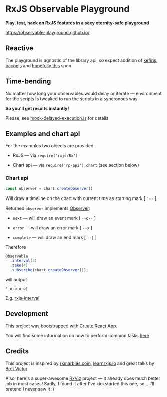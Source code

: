 # RxJS Observable Playground

**Play, test, hack on RxJS features in a sexy eternity-safe playground**

https://observable-playground.github.io/

## Reactive

The playground is agnostic of the library api, so expect addition of [kefirjs](https://kefirjs.github.io/kefir/),
[baconjs](https://baconjs.github.io/) and [hopefully this](https://github.com/tc39/proposal-observable) soon

## Time-bending

No matter how long your observables would delay or iterate — environment for the scripts is tweaked to run the scripts in a syncronous way

**So you'll get results instantly!**

Please, see [mock-delayed-execution.js](https://github.com/observable-playground/observable-playground/blob/master/src/mock-delayed-execution/mock-delayed-execution.js) for details

## Examples and chart api

For the examples two objects are provided:

- RxJS — via `require('rxjs/Rx')`

- Chart api — via `require('rp-api').chart` (see section below)

### Chart api

```js
const observer = chart.createObserver()
```

Will draw a timeline on the chart with current time as starting mark [ `'--` ].

Returned `observer` implements [Observer](http://reactivex.io/rxjs/class/es6/MiscJSDoc.js~ObserverDoc.html):

- `next` — will draw an event mark [ `--o--` ]

- `error` — will draw an error mark [ `--x` ]

- `complete` — will draw an end mark [ `--|` ]

Therefore

```js
Observable
  .interval(2)
  .take(4)
  .subscribe(chart.createObserver());
```

will output
```
'-o-o-o-o|
```

E.g. [rxjs-interval](https://observable-playground.github.io/#/rxjs/interval)

## Development

This project was bootstrapped with [Create React App](https://github.com/facebookincubator/create-react-app).

You will find some information on how to perform common tasks [here](https://github.com/facebookincubator/create-react-app/blob/master/packages/react-scripts/template/README.md)

## Credits

This project is inspired by [rxmarbles.com](http://rxmarbles.com/), [learnrxjs.io](https://www.learnrxjs.io/) and great talks by [Bret Victor](http://worrydream.com/)

Also, here's a super-awesome [RxViz](https://github.com/moroshko/rxviz) project — it already does much better job in most cases! Sadly, I found it after I've kickstarted this one, so... I'll pretend I never saw it :)
